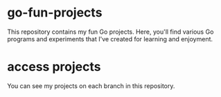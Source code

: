 # go-fun-projects

This repository contains my fun Go projects. Here, you'll find various Go programs and experiments that I've created for learning and enjoyment.

# access projects

You can see my projects on each branch in this repository.
